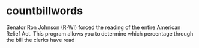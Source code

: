 # countbillwords

Senator Ron Johnson (R-WI) forced the reading of the entire American Relief Act. This program allows you to determine which percentage through the bill the clerks have read